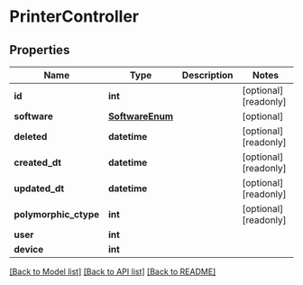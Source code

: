 # PrinterController


## Properties
Name | Type | Description | Notes
------------ | ------------- | ------------- | -------------
**id** | **int** |  | [optional] [readonly] 
**software** | [**SoftwareEnum**](SoftwareEnum.md) |  | [optional] 
**deleted** | **datetime** |  | [optional] [readonly] 
**created_dt** | **datetime** |  | [optional] [readonly] 
**updated_dt** | **datetime** |  | [optional] [readonly] 
**polymorphic_ctype** | **int** |  | [optional] [readonly] 
**user** | **int** |  | 
**device** | **int** |  | 

[[Back to Model list]](../README.md#documentation-for-models) [[Back to API list]](../README.md#documentation-for-api-endpoints) [[Back to README]](../README.md)


